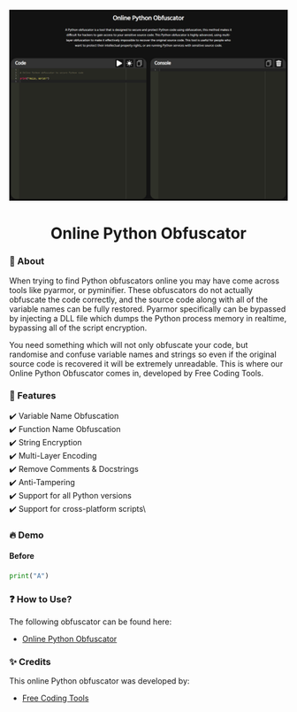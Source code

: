 <p align = "center">
    <img src = "Img1.png" alt="Banner">
</p>

<h1 align="center">
    Online Python Obfuscator
</h1>

### :dart: About ###

When trying to find Python obfuscators online you may have come across tools like pyarmor, or pyminifier. These obfuscators do not actually obfuscate the code correctly, and the source code along with all of the variable names can be fully restored. Pyarmor specifically can be bypassed by injecting a DLL file which dumps the Python process memory in realtime, bypassing all of the script encryption.

You need something which will not only obfuscate your code, but randomise and confuse variable names and strings so even if the original source code is recovered it will be extremely unreadable. This is where our Online Python Obfuscator comes in, developed by Free Coding Tools.

### 🚀 Features ###

✔️ Variable Name Obfuscation\
✔️ Function Name Obfuscation\
✔️ String Encryption\
✔️ Multi-Layer Encoding\
✔️ Remove Comments & Docstrings\
✔️ Anti-Tampering\
✔️ Support for all Python versions\
✔️ Support for cross-platform scripts\

### 🔥 Demo ###

#### Before ####

```py
print("A")
```

### ❓ How to Use? ###

The following obfuscator can be found here:

- [Online Python Obfuscator](https://freecodingtools.org/py-obfuscator)

### ✨ Credits ###

This online Python obfuscator was developed by:

- [Free Coding Tools](https://freecodingtools.org)
